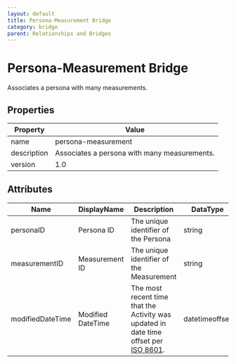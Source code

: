 ```yaml
---
layout: default
title: Persona-Measurement Bridge 
category: bridge
parent: Relationships and Bridges
---
```


# Persona-Measurement Bridge

Associates a persona with many measurements.

## Properties

| Property    | Value                                        |
| ----------- | -------------------------------------------- |
| name        | persona-measurement                          |
| description | Associates a persona with many measurements. |
| version     | 1.0                                          |

## Attributes 

| Name         | DisplayName   | Description                           | DataType | Required? | isNullable |
| ------------ | ------------- | ------------------------------------- | -------- | --------- | ---------- |
| personaID | Persona ID | The unique identifier of the Persona | string   | yes       | false      |
| measurementID | Measurement ID | The unique identifier of the Measurement | string   | yes       | false      |
| modifiedDateTime| Modified DateTime | The most recent time that the Activity was updated in date time offset per [ISO 8601](https://www.wikipedia.org/wiki/ISO_8601).      | datetimeoffset | no     | true |
